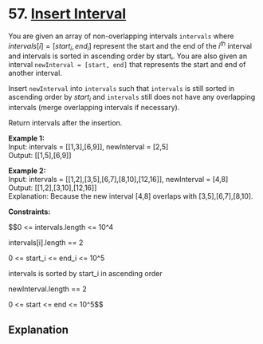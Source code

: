 # 57. [Insert Interval](https://leetcode.com/problems/insert-interval/)

You are given an array of non-overlapping intervals `intervals` where $intervals[i] = [start_i, end_i]$ represent the start and the end of the $i^{th}$ interval and intervals is sorted in ascending order by startᵢ. You are also given an interval `newInterval = [start, end]` that represents the start and end of another interval.

Insert `newInterval` into `intervals` such that `intervals` is still sorted in ascending order by $start_i$ and `intervals` still does not have any overlapping intervals (merge overlapping intervals if necessary).

Return intervals after the insertion.

**Example 1:**  
Input: intervals = [[1,3],[6,9]], newInterval = [2,5]  
Output: [[1,5],[6,9]]

**Example 2:**  
Input: intervals = [[1,2],[3,5],[6,7],[8,10],[12,16]], newInterval = [4,8]  
Output: [[1,2],[3,10],[12,16]]  
Explanation: Because the new interval [4,8] overlaps with [3,5],[6,7],[8,10].

**Constraints:**  

$$0 <= intervals.length <= 10^4

intervals[i].length == 2

0 <= start_i <= end_i <= 10^5

intervals is sorted by start_i in ascending order

newInterval.length == 2

0 <= start <= end <= 10^5$$

## Explanation

